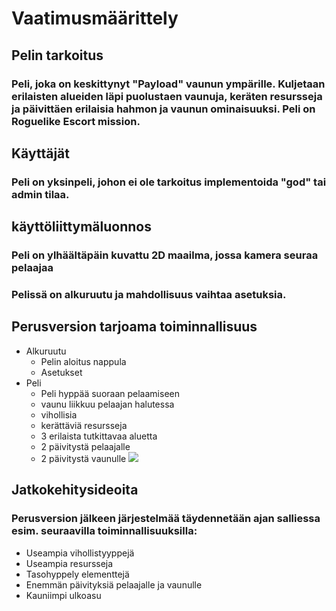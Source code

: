 # Vaatimusmäärittely
## Pelin tarkoitus
### Peli, joka on keskittynyt "Payload" vaunun ympärille. Kuljetaan erilaisten alueiden läpi puolustaen vaunuja, keräten resursseja ja päivittäen erilaisia hahmon ja vaunun ominaisuuksi. Peli on Roguelike Escort mission.
## Käyttäjät
### Peli on yksinpeli, johon ei ole tarkoitus implementoida "god" tai admin tilaa.
## käyttöliittymäluonnos
### Peli on ylhäältäpäin kuvattu 2D maailma, jossa kamera seuraa pelaajaa
### Pelissä on alkuruutu ja mahdollisuus vaihtaa asetuksia.
## Perusversion tarjoama toiminnallisuus
- Alkuruutu
  - Pelin aloitus nappula
  - Asetukset
- Peli
  - Peli hyppää suoraan pelaamiseen
  - vaunu liikkuu pelaajan halutessa
  - vihollisia
  - kerättäviä resursseja
  - 3 erilaista tutkittavaa aluetta
  - 2 päivitystä pelaajalle
  - 2 päivitystä vaunulle
![](OTProjekti/Documentation/Images/Luonnos.png)
## Jatkokehitysideoita
### Perusversion jälkeen järjestelmää täydennetään ajan salliessa esim. seuraavilla toiminnallisuuksilla:
- Useampia vihollistyyppejä
- Useampia resursseja
- Tasohyppely elementtejä
- Enemmän päivityksiä pelaajalle ja vaunulle
- Kauniimpi ulkoasu
